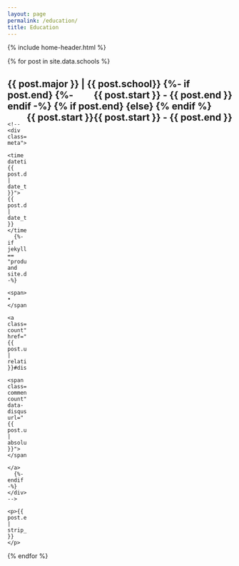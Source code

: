 ```yaml
---
layout: page
permalink: /education/
title: Education
---
```


{% include home-header.html %}

<div class="posts">
  {% for post in site.data.schools %}
  <section class="post-entry">
    <h2 class="post-title">
      <!-- <a>
        {{ post.title }}
      </a> -->
    <p style="text-align:left;">
        {{ post.major }} | {{ post.school}}
        {%- if post.end}
        <span style="float:right;">{{ post.start }} - {{ post.end }}</span>
        {%- endif -%}
        {% if post.end}
        <span style="float:right;">{{ post.start }} - {{ post.end }}</span>
        {else}
        <span style="float:right;">{{ post.start }}</span>
        {% endif %}
        </p>
    </h2>

    <!-- <div class="post-meta">
      <time datetime="{{ post.date | date_to_xmlschema }}">{{ post.date | date_to_string }}</time>
      {%- if jekyll.environment == "production" and site.disqus -%}
        <span> • </span>
        <a class="comment-count" href="{{ post.url | relative_url }}#disqus_thread">
          <span class="disqus-comment-count" data-disqus-url="{{ post.url | absolute_url }}"></span>
        </a>
      {%- endif -%}
    </div> -->

    <p>{{ post.excerpt | strip_html }}</p>
  </section>
  {% endfor %}
  <!-- {%- if jekyll.environment == "production" and site.disqus -%}
    <script id="dsq-count-scr" src="//{{ site.disqus }}.disqus.com/count.js" async></script>
  {%- endif -%} -->
</div>

<!-- <div class="pagination">
  {% if paginator.next_page %}
    <a class="pagination-item older" href="{{ paginator.next_page_path | relative_url }}">Older</a>
  {% else %}
    <span class="pagination-item older">Older</span>
  {% endif %}
  {% if paginator.previous_page %}
    <a class="pagination-item newer" href="{{ paginator.previous_page_path | prepend: relative_url }}">Newer</a>
  {% else %}
    <span class="pagination-item newer">Newer</span>
  {% endif %}
</div> -->

